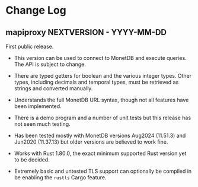 # Change Log

## mapiproxy NEXTVERSION - YYYY-MM-DD

First public release.

- This version can be used to connect to MonetDB and execute queries.
  The API is subject to change.

- There are typed getters for boolean and the various integer types.
  Other types, including decimals and temporal types, must be retrieved
  as strings and converted manually.

- Understands the full MonetDB URL syntax, though not all features have been
  implemented.

- There is a demo program and a number of unit tests but this release has
  not seen much testing.

- Has been tested mostly with MonetDB versions Aug2024 (11.51.3) and
  Jun2020 (11.37.13) but older versions are believed to work fine.

- Works with Rust 1.80.0, the exact minimum supported Rust version yet to be
  decided.

- Extremely basic and untested TLS support can optionally be compiled in
  be enabling the `rustls` Cargo feature.
